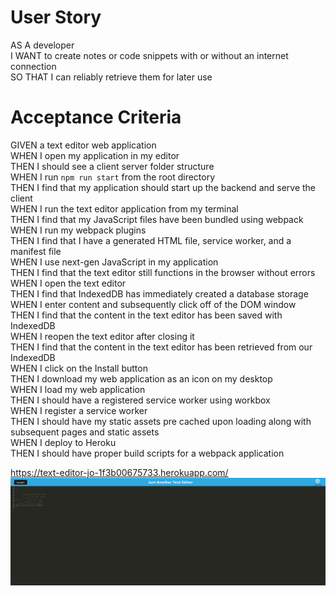 # User Story
AS A developer<br>
I WANT to create notes or code snippets with or without an internet connection<br>
SO THAT I can reliably retrieve them for later use<br>
# Acceptance Criteria
GIVEN a text editor web application<br>
WHEN I open my application in my editor<br>
THEN I should see a client server folder structure<br>
WHEN I run `npm run start` from the root directory<br>
THEN I find that my application should start up the backend and serve the client<br>
WHEN I run the text editor application from my terminal<br>
THEN I find that my JavaScript files have been bundled using webpack<br>
WHEN I run my webpack plugins<br>
THEN I find that I have a generated HTML file, service worker, and a manifest file<br>
WHEN I use next-gen JavaScript in my application<br>
THEN I find that the text editor still functions in the browser without errors<br>
WHEN I open the text editor<br>
THEN I find that IndexedDB has immediately created a database storage<br>
WHEN I enter content and subsequently click off of the DOM window<br>
THEN I find that the content in the text editor has been saved with IndexedDB<br>
WHEN I reopen the text editor after closing it<br>
THEN I find that the content in the text editor has been retrieved from our IndexedDB<br>
WHEN I click on the Install button<br>
THEN I download my web application as an icon on my desktop<br>
WHEN I load my web application<br>
THEN I should have a registered service worker using workbox<br>
WHEN I register a service worker<br>
THEN I should have my static assets pre cached upon loading along with subsequent pages and static assets<br>
WHEN I deploy to Heroku<br>
THEN I should have proper build scripts for a webpack application

https://text-editor-jo-1f3b00675733.herokuapp.com/
![Alt text](image.png)
